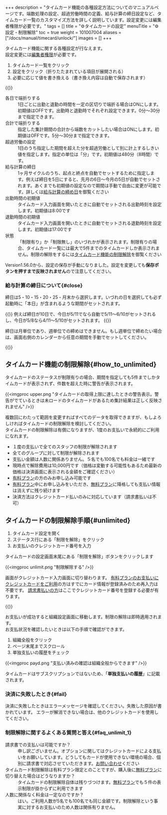 +++
description = "タイムカード機能の各種設定方法についてのマニュアルページです。端数処理の設定、超過労働時間の定義、給与計算の締日設定など、タイムカード一覧のカスタマイズ方法を詳しく説明しています。設定変更には編集者権限が必要です。"
tags = []
title = "⚙️タイムカードの設定"
menuTitle = "⚙️設定・制限解除"
toc = true
weight = 101007004
aliases = ["/docs/manual/timecard/unlock/"]
images = []
+++

タイムカード機能に関する各種設定が行なえます。  
設定変更には[編集者権限](/docs/manual/initial-setting/staff/rank/)が必要です。

1. タイムカード一覧をクリック
2. 設定をクリック（折りたたまれている項目が展開される）
3. 必要に応じて値を書き換える（書き換え内容は自動で保存されます）

{{<icatch filename="timecard-setting" msg="タイムカード機能の設定項目は折りたたまれているためクリックして展開します" alice="here">}}

<dl class="basic">
  <dt>各日で端折りする</dt>
  <dd>1日ごとに出勤と退勤の時間を一定の区切りで端折る場合はONにします。初期値はOFFです。出勤時と退勤時でそれぞれ設定できます。0分〜30分まで指定できます。</dd>
  <dt>合計で端折りする</dt>
  <dd>指定した集計期間の合計から端数をカットしたい場合はONにします。初期値はOFFです。5分〜30分まで指定できます。</dd>
  <dt>超過労働の設定</dt>
  <dd>1日のうち指定した期間を超えた分を超過労働として別に計上するしきい値を指定します。指定の単位は「分」です。初期値は480分（8時間）です。</dd>
  <dt>給与計算の締日</dt>
  <dd>1ヶ月サイクルのうち、起点と終点を自動でセットするために指定します。例えば締日を5日にすると、先月の6日〜今月の5日が自動でセットされます。あくまでも初期値の設定なので期間は手動で自由に変更が可能です。詳しくは<a href="#close">給与計算の締め日</a>を御覧ください</dd>
  <dt>出勤時間の初期値</dt>
  <dd>タイムカード入力画面を開いたときに自動でセットされる出勤時刻を設定します。初期値は8:00です</dd>
  <dt>退勤時間の初期値</dt>
  <dd>タイムカード入力画面を開いたときに自動でセットされる退勤時刻を設定します。初期値は17:00です</dd>
  <dt>状態</dt>
  <dd>「制限有り」か「制限無し」のいづれかが表示されます。制限有りの場合、タイムカード一覧には最大で5件までのタイムカードしか表示されません。制限の解除をするには<a href="#how_to_unlimited">タイムカード機能の制限解除</a>を御覧ください</dd>
</dl>

Version1.56.0から、設定の保存が手動になりました。設定を変更しても**保存ボタンを押すまで反映されません**ので注意してください。


### 給与計算の締日について{#close}

締日は5・10・15・20・25・月末から選択します。いづれの日を選択しても必ず起動時に「本日」が含まれるような期間がセットされます。  

{{<alice pos="left" icon="default">}}
例えば締日が10日で、今日が5/11でなら自動で5/11〜6/10がセットされるし、今日が5/8なら4/11〜5/10がセットされます。
{{</alice>}}

締日は月単位であり、週単位での締めはできません。もし週単位で締めたい場合は、画面右側のカレンダーから任意の期間を手動でセットしてください。

{{<icatch filename="date-picker" msg="カレンダで期間を選べばどんな期間でも絞り込み集計ができます" alice="ok">}}


## タイムカード機能の制限解除{#how_to_unlimited}


タイムカードのステータスが制限有りの場合、期間を指定しても5件までしかタイムカードが表示されず、件数を超えた時に警告が表示されます。

{{<imgproc upper.png "タイムカードの取得上限に達したときの警告表示。警告がでているときは未ロードのタイムカードがあるため集計結果は正しく反映されません" />}}

複数回にわたって範囲を変更すればすべてのデータを取得できますが、もしよろしければタイムカードの制限解除を検討してください。  
タイムカードの制限解除は有償になりますが、1度のお支払いで永続的にご利用になれます。


- １度の支払いで全てのスタッフの制限が解除されます
- 全てのグループに対して制限が解除されます
- 支払い金額は人数に関係ありません。５名でも100名でも料金は一緒です
- 現時点で解除費用は10,000円です（価格は変動する可能性もあるため最新の価格は決済画面に表示される金額をご確認ください）
- [有料プラン](/docs/price/_about/#fee)の方のみお申し込み可能です
- [有料プラン](/docs/price/_about/#fee)中にお申し込みをいただき、[無料プラン](/docs/price/free/)に降格しても支払い情報は消えずに残り続けます
- 決済方法はクレジットカード払いのみに対応しています（請求書払いは不可）




## タイムカードの制限解除手順{#unlimited}

1. タイムカード設定を開く
1. ステータス行にある「制限を解除」をクリック
1. お支払いのクレジットカード番号を入力

タイムカードの設定画面末尾にある「制限を解除」ボタンをクリックします

{{<imgproc unlimit.png "制限解除する" />}}

画面がクレジットカード入力画面に切り替わります。
[有料プランのお支払いにクレジットカードをご利用](/docs/price/fee/)の方はすでにカード情報が登録済みのため再入力は不要です。
[請求書払いの方](/docs/price/invoice/)はここでクレジットカード番号を登録する必要が有ります。


{{<iTablet filename="fee-timecard" msg="お支払いのカード番号を入力します" alice="ok">}}



お支払いが成功すると組織設定画面に移動します。制限の解除は即時適用されます。  
お支払状況を確認したいときは以下の手順で確認ができます。

1. 組織全般をクリック
2. ページ末尾までスクロール
3. 単独支払いの履歴をチェック

{{<imgproc payd.png "支払い済みの確認は組織全般からできます" />}}

タイムカードはサブスクリプションではないため、「**単独支払いの履歴**」に記載されます。

### 決済に失敗したとき{#fail}

決済に失敗したときはエラーメッセージを確認してください。失敗した原因が書かれています。
エラーが解消できない場合は、他のクレジットカードを使用してください。


### 制限解除に関するよくある質問と答え{#faq_unlimit_1}

<dl class="faq">
<dt>請求書での支払いは可能ですか？</dt>
<dd>申し訳ございません。オプションに関してはクレジットカードによる支払いをお願いしています。どうしてもカードが使用できない環境の場合、個別に請求書で対応させていただきます。<a href="/others/inquery/">お問い合わせ</a>ください</dd>
<dt>タイムカード制限解除は有料プラン限定とのことですが、購入後に<a href="/docs/price/free/">無料プラン</a>に切り替えた場合はどうなりますか？</dt>
<dd>タイムカードの制限解除自体は残りづつけます。<a href="/docs/price/free/">無料プラン</a>でも５件の表示制限が掛からずに利用できます</dd>
<dt>人数に関係なく料金は一定なのですか？</dt>
<dd>はい。ご利用人数が5名でも100名でも同じ金額です。制限解除という事実に対するお支払いのため人数は関係有りません。</dd>
</dl>
